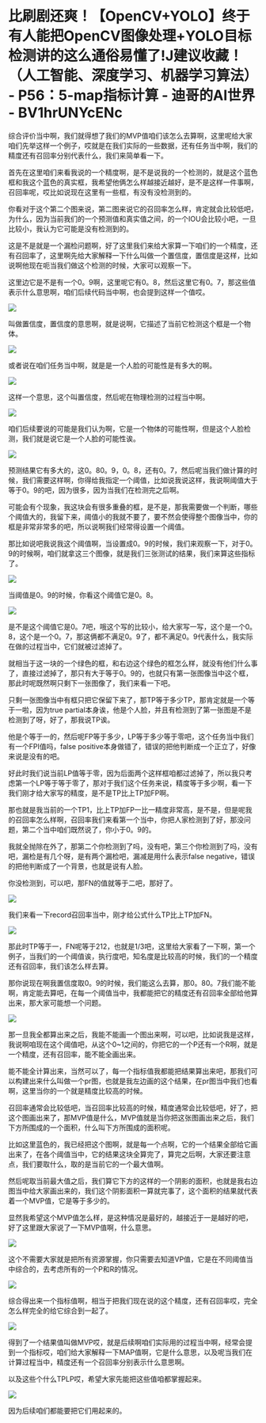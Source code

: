 # 比刷剧还爽！【OpenCV+YOLO】终于有人能把OpenCV图像处理+YOLO目标检测讲的这么通俗易懂了!J建议收藏！（人工智能、深度学习、机器学习算法） - P56：5-map指标计算 - 迪哥的AI世界 - BV1hrUNYcENc

综合评价当中啊，我们就得想了我们的MVP值咱们该怎么去算啊，这里呢给大家咱们先举这样一个例子，哎就是在我们实际的一些数据，还有任务当中啊，我们的精度还有召回率分别代表什么，我们来简单看一下。

首先在这里咱们来看我说的一个精度啊，是不是说我的一个检测的，就是这个蓝色框和我这个蓝色的真实框，我希望他俩怎么样越接近越好，是不是这样一件事啊，召回率呢，哎比如说现在这里有一些框，有没有没检测到的。

你看对于这个第二个图来说，第二图来说它的召回率怎么样，肯定就会比较低吧，为什么，因为当前我们的一个预测值和真实值之间，的一个IOU会比较小吧，一旦比较小，我认为它可能是没有检测到的。

这是不是就是一个漏检问题啊，好了这里我们来给大家算一下咱们的一个精度，还有召回率了，这里啊先给大家解释一下什么叫做一个置信度，置信度是这样，比如说啊他现在呃当我们做这个检测的时候，大家可以观察一下。

这里边它是不是有一个0。9啊，这里呢它有0。8，然后这里它有0。7，那这些值表示什么意思啊，咱们后续代码当中啊，也会提到这样一个值哎。



![](img/d62f422ab73dfce58fdfc020e3539de1_1.png)

叫做置信度，置信度的意思啊，就是说啊，它描述了当前它检测这个框是一个物体。

![](img/d62f422ab73dfce58fdfc020e3539de1_3.png)

或者说在咱们任务当中啊，就是是一个人脸的可能性是有多大的啊。

![](img/d62f422ab73dfce58fdfc020e3539de1_5.png)

这样一个意思，这个叫置信度，然后呢在物理检测的过程当中啊。

![](img/d62f422ab73dfce58fdfc020e3539de1_7.png)

咱们后续要说的可能是我们认为啊，它是一个物体的可能性啊，但是这个人脸检测，我们就是说它是一个人脸的可能性诶。



![](img/d62f422ab73dfce58fdfc020e3539de1_9.png)

预测结果它有多大的，这0。80。9，0。8，还有0。7，然后呢当我们做计算的时候，我们需要这样啊，你得给我指定一个阈值，比如说我说这样，我说啊阈值大于等于0。9的吧，因为很多，因为当我们在检测完之后啊。

可能会有个现象，我这块会有很多重叠的框，是不是，那我需要做一个判断，哪些个阈值大的，我留下来，阈值小的我就不要了，要不然会使得整个图像当中，你的框是非常非常多的吧，所以说啊我们经常得设置一个阈值。

那比如说吧我说我这个阈值啊，当设置成0。9的时候，我们来观察一下，对于0。9的时候啊，咱们就拿这三个图像，就是我们三张测试的结果，我们来算这些指标了。



![](img/d62f422ab73dfce58fdfc020e3539de1_11.png)

当阈值是0。9的时候，你看这个阈值它是0。8。

![](img/d62f422ab73dfce58fdfc020e3539de1_13.png)

是不是这个阈值它是0。7吧，哦这个写的比较小，给大家写一写，这个是一个0。8，这个是一个0。7，那这俩都不满足0。9了，都不满足0。9代表什么，我实际在做的过程当中，它们就被过滤掉了。

就相当于这一块的一个绿色的框，和右边这个绿色的框怎么样，就没有他们什么事了，直接过滤掉了，那只有大于等于0。9的，也就只有第一张图像当中这个框，那此时呢既然啊只剩下一张图像了，我们来看一下吧。

只剩一张图像当中有框只把它保留下来了，那TP等于多少TP，那肯定就是一个等于一啦，因为true partial本身诶，他是个人脸，并且有检测到了第一张图是不是检测到了呀，好了，那我说TP诶。

他是个等于一的，然后呢FP等于多少，LP等于多少等于零吧，这个任务当中我们有一个FPI值吗，false positive本身做错了，错误的把他判断成一个正立了，好像来说是没有的吧。

好此时我们说当前LP值等于零，因为后面两个这样框咱都过滤掉了，所以我只考虑第一个LP等于等于零了，那对于我们这个任务来说，精度等于多少啊，看一下我们刚才给大家写的精度，是不是TP比上TP加FP啊。

那也就是我当前的一个TP1，比上TP加FP一比一精度非常高，是不是，但是呢我的召回率怎么样啊，召回率我们来看第一个当中，你把人家检测到了好，那没问题，第二个当中咱们既然说了，你小于0。9的。

我就全抛除在外了，那第二个你检测到了吗，没有吧，第三个你检测到了吗，没有吧，漏检是有几个呀，是有两个漏检吧，漏减是用什么表示false negative，错误的把他判断成了一个背景，也就是说有人脸。

你没检测到，可以吧，那FN的值就等于二吧，那好了。

![](img/d62f422ab73dfce58fdfc020e3539de1_15.png)

我们来看一下record召回率当中，刚才给公式什么TP比上TP加FN。

![](img/d62f422ab73dfce58fdfc020e3539de1_17.png)

那此时TP等于一，FN呢等于212，也就是1/3吧，这里给大家看了一下啊，第一个例子，当我们的一个阈值诶，执行度吧，知名度是比较高的时候，我们的一个精度还有召回率，我们该怎么样去算。

那你说现在啊我置信度取0。9的时候，我们能这么去算，那0。80。7我们能不能啊，肯定能去算吧，在每一个阈值当中，我都能把它的精度还有召回率全部给他算出来，那大家可能想一个问题。



![](img/d62f422ab73dfce58fdfc020e3539de1_19.png)

那一旦我全都算出来之后，我能不能画一个图出来啊，可以吧，比如说我是这样，我说啊咱现在这个阈值吧，从这个0~1之间的，你把它的一个P还有一个R啊，就是一个精度，还有召回率，能不能全画出来。

能不能全计算出来，当然可以了，每一个指标值我都能把结果算出来吧，那我们可以构建出来什么叫做一个pr图，也就是我左边画的这个结果，在pr图当中我们也看啊，这里当你的一个就是精度比较高的时候。

召回率通常会比较低吧，当召回率比较高的时候，精度通常会比较低吧，好了，把这个图画出来了，那MVP值是什么，MVP值就是当你把这张图画出来之后，我们下方所围成的一个面积，什么叫下方所围成的面积呢。

比如这里蓝色的，我已经把这个图啊，就是每一个点啊，它的一个结果全部给它画出来了，在各个阈值当中，它的结果这块全算完了，算完之后啊，大家还要注意点，我们要取什么，取的是当前它的一个最大值啊。

然后呢取当前最大值之后，我们算它下方的这样的一个阴影的面积，也就是我右边图当中给大家画出来的，我们这个阴影面积一算就完事了，这个面积的结果就代表着一个MVP值，它是等于多少的。

显然我希望这个MVP值怎么样，是这种情况是最好的，越接近于一是越好的吧，好了这里跟大家说了一下MVP值啊，什么意思。



![](img/d62f422ab73dfce58fdfc020e3539de1_21.png)

这个不需要大家就是把所有资源掌握，你只需要去知道VP值，它是在不同阈值当中综合的，去考虑所有的一个P和R的情况。



![](img/d62f422ab73dfce58fdfc020e3539de1_23.png)

综合得出来一个指标值啊，相当于把我们现在说的这个精度，还有召回率哎，完全怎么样完全的给它综合到一起了。



![](img/d62f422ab73dfce58fdfc020e3539de1_25.png)

得到了一个结果值叫做MVP哎，就是后续啊咱们实际用的过程当中啊，经常会提到一个指标哎，咱们给大家解释一下MAP值啊，它是什么意思，以及呢当我们在计算过程当中，精度还有一个召回率分别表示什么意思啊。

以及这些个什么TPLP哎，希望大家先能把这些值咱都掌握起来。

![](img/d62f422ab73dfce58fdfc020e3539de1_27.png)

因为后续咱们都能要把它们用起来的。
